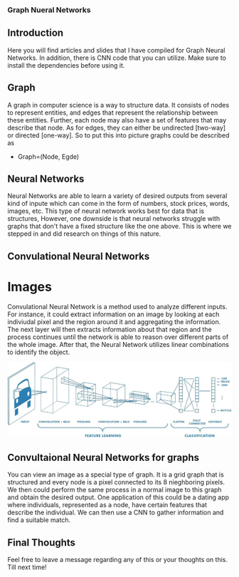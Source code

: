 ### Graph Nueral Networks

## Introduction

Here you will find articles and slides that I have compiled for Graph Neural Networks. In addition, there is CNN code that you can utilize. Make sure to install the dependencies before using it. 

## Graph

A graph in computer science is a way to structure data. It consists of nodes to represent entities, and edges that represent the relationship between these entities. Further, each node may also have a set of features that may describe that node. As for edges, they can either be undirected [two-way] or directed [one-way]. So to put this into picture graphs could be described as 

- Graph=(Node, Egde)

## Neural Networks

Neural Networks are able to learn a variety of desired outputs from several kind of inpute which can come in the form of numbers, stock prices, words, images, etc. This type of neural network works best for data that is structures, However, one downside is that neural networks struggle with graphs that don't have a fixed structure like the one above. This is where we stepped in and did research on things of this nature. 

## Convulational Neural Networks

# Images

Convulational Neural Network is a method used to analyze different inputs. For instance, it could extract information on an image by looking at each indiviudal pixel and the region around it and aggregating the information. The next layer will then extracts information about that region and the process continues until the network is able to reason over different parts of the whole image. After that, the Neural Network utilizes linear combinations to identify the object.

![Convulational Neural Networks](images/cnn.jpeg)


## Convultaional Neural Networks for graphs
 
You can view an image as a special type of graph. It is a grid graph that is structured and every node is a pixel connected to its 8 nieghboring pixels. We then could perform the same process in a normal image to this graph and obtain the desired output. One application of this could be a dating app where individuals, represented as a node, have certain features that describe the individual. We can then use a CNN to gather information and find a suitable match. 

## Final Thoughts

Feel free to leave a message regarding any of this or your thoughts on this. Till next time!